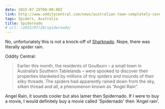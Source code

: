 ```yaml
---
date: 2015-07-26T00:00:00Z
link: http://www.odditycentral.com/news/australian-town-completely-covered-in-cobwebs-after-millions-of-spiders-rain-from-the-sky.html
tags: Spiders, Australia
title: Spidernado
# url: /2015/07/26/spidernado/
---
```


No, unfortunately this is not a knock-off of [Sharknado](https://en.wikipedia.org/wiki/Sharknado). Nope, there was literally spider rain. 

Oddity Central:

> Earlier this month, the residents of Goulburn – a small town in Australia’s Southern Tablelands – were spooked to discover their properties blanketed by millions of tiny spiders and mounds of their silky threads. The spiders had apparently rained down from the sky, silken thread and all, a phenomenon known as “Angel Rain”.

Angel Rain, it sounds cooler but also lamer then Spidernado. If I were to buy a movie, I would definitely buy a movie called 'Spidernado' then 'Angel rain'. 